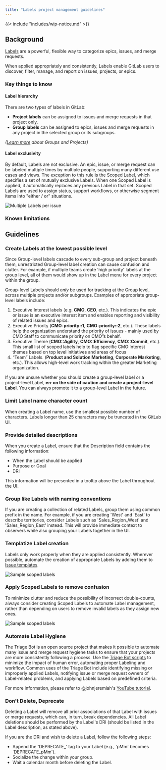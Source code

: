```yaml
---
title: "Labels project management guidelines"
---
```


{{< include "includes/wip-notice.md" >}}

## Background

[Labels](https://docs.gitlab.com/ee/user/project/labels.html) are a powerful, flexible way to categorize epics, issues, and merge requests.

When applied appropriately and consistently, Labels enable GitLab users to discover, filter, manage, and report on issues, projects, or epics.

### Key things to know

#### Label hierarchy

There are two types of labels in GitLab:

- **Project labels** can be assigned to issues and merge requests in that project only.
- **Group labels** can be assigned to epics, issues and merge requests in any project in
  the selected group or its subgroups.

*([Learn more](/handbook/marketing/project-management-guidelines/groups/) about Groups and Projects)*

#### Label exclusivity

By default, Labels are not exclusive. An epic, issue, or merge request can be labeled multiple times by multiple people,
supporting many different use cases and views. The exception to this rule is the Scoped Label, which specifies a set of mutually
exclusive Labels. When one Scoped Label is applied, it automatically replaces any previous Label in that set. Scoped Labels are used
to assign status, support workflows, or otherwise segment items into "either / or" situations.

![Multiple Labels per issue](/handbook/marketing/project-management-guidelines/images/labels-multiple.png)

### Known limitations

## Guidelines

### Create Labels at the lowest possible level

Since Group-level labels cascade to every sub-group and project beneath them, unrestricted Group-level label creation can cause confusion
and clutter. For example, if multiple teams create 'high priority' labels at the group level, all of them would show up in the Label menu for
every project within the group.

Group-level Labels should *only* be used for tracking at the Group level, across multiple projects and/or subgroups. Examples of appropriate
group-level labels include:

1. Executive Interest labels (e.g. **CMO**, **CEO**, etc.). This indicates the epic or issue is an executive interest item and enables reporting and visibility of related issues and epics.
1. Executive Priority (**CMO-priority::1**, **CMO-priority::2**, etc.). These labels help the organization understand the priority of issues - mainly used by CMO Staff to communicate priority on CMO”s behalf.
1. Executive Theme (**CMO::Agility**, **CMO::Efficiency**, **CMO::Commit**, etc.). This small list of scoped labels help to flag specific CMO Interest themes based on top level initiatives and areas of focus
1. “Team” Labels. (**Product and Solution Marketing**, **Corporate Marketing**, etc.). This allows high-level work tracking within the greater Marketing organization.

If you are unsure whether you should create a group-level label or a project-level Label, **err on the side of caution and create a project-level Label**.
You can always promote it to a group-level Label in the future.

### Limit Label name character count

When creating a Label name, use the smallest possible number of characters. Labels longer than 25 characters may be truncated in the GitLab UI.

### Provide detailed descriptions

When you create a Label, ensure that the Description field contains the following information:

- When the Label should be applied
- Purpose or Goal
- DRI

This information will be presented in a tooltip above the Label throughout the UI.

### Group like Labels with naming conventions

If you are creating a collection of related Labels, group them using common prefix in the name. For example, if you are creating 'West' and 'East' to
describe territories, consider Labels such as 'Sales_Region_West' and 'Sales_Region_East' instead. This will provide immediate context to observers while
also grouping your Labels together in the UI.

### Templatize Label creation

Labels only work properly when they are applied consistently. Wherever possible, automate the creation of appropriate Labels by adding them to
[Issue templates](https://docs.gitlab.com/ee/user/project/description_templates.html#create-an-issue-template).

![Sample scoped labels](/handbook/marketing/project-management-guidelines/images/labels-template.png)

### Apply Scoped Labels to remove confusion

To minimize clutter and reduce the possibility of incorrect double-counts, always consider creating Scoped Labels to automate Label management,
rather than depending on users to remove invalid labels as they assign new ones.

![Sample scoped labels](/handbook/marketing/project-management-guidelines/images/labels-scoped.png)

### Automate Label Hygiene

The Triage Bot is an open source project that makes it possible to automate many issue and merge request hygiene tasks to ensure that your projects
are more consistently following a process. Use the [Triage Bot scripts](/handbook/marketing/brand-and-product-marketing/product-and-solution-marketing/getting-started/105/)
to minimize the impact of human error, automating proper Labeling and workflow. Common uses of the Triage Bot include identifying missing or improperly
applied Labels, notifying issue or merge request owners of Label-related problems, and applying Labels based on predefined criteria.

For more information, please refer to @johnjeremiah's [YouTube tutorial](https://www.youtube.com/watch?v=Tp79e5sgpao).

### Don't Delete, Deprecate

Deleting a Label will remove all prior associations of that Label with issues or merge requests, which can, in turn, break dependencies. All Label deletions
should be performed by the Label's DRI (should be listed in the Label description, as stated above).

If you are the DRI and wish to delete a Label, follow the following steps:

- Append the 'DEPRECATE_' tag to your Label (e.g., 'pMm' becomes 'DEPRECATE_pMm').
- Socialize the change within your group.
- Wait a calendar month before deleting the Label.
